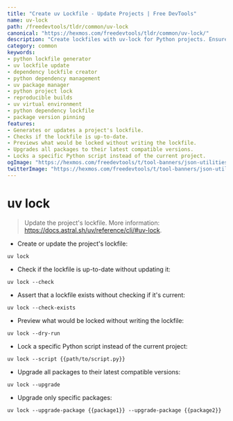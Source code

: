 ```yaml
---
title: "Create uv Lockfile - Update Projects | Free DevTools"
name: uv-lock
path: /freedevtools/tldr/common/uv-lock
canonical: "https://hexmos.com/freedevtools/tldr/common/uv-lock/"
description: "Create lockfiles with uv-lock for Python projects. Ensure consistent dependencies and reproducible builds. Free online tool, no registration required."
category: common
keywords:
- python lockfile generator
- uv lockfile update
- dependency lockfile creator
- python dependency management
- uv package manager
- python project lock
- reproducible builds
- uv virtual environment
- python dependency lockfile
- package version pinning
features:
- Generates or updates a project's lockfile.
- Checks if the lockfile is up-to-date.
- Previews what would be locked without writing the lockfile.
- Upgrades all packages to their latest compatible versions.
- Locks a specific Python script instead of the current project.
ogImage: "https://hexmos.com/freedevtools/t/tool-banners/json-utilities-banner.png"
twitterImage: "https://hexmos.com/freedevtools/t/tool-banners/json-utilities-banner.png"
---
```


# uv lock

> Update the project's lockfile.
> More information: <https://docs.astral.sh/uv/reference/cli/#uv-lock>.

- Create or update the project's lockfile:

`uv lock`

- Check if the lockfile is up-to-date without updating it:

`uv lock --check`

- Assert that a lockfile exists without checking if it's current:

`uv lock --check-exists`

- Preview what would be locked without writing the lockfile:

`uv lock --dry-run`

- Lock a specific Python script instead of the current project:

`uv lock --script {{path/to/script.py}}`

- Upgrade all packages to their latest compatible versions:

`uv lock --upgrade`

- Upgrade only specific packages:

`uv lock --upgrade-package {{package1}} --upgrade-package {{package2}}`
